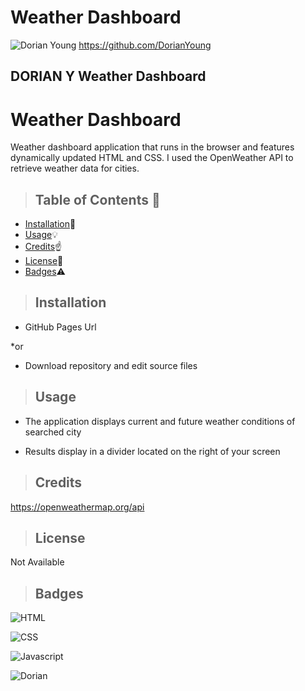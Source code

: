 # Weather Dashboard





![Dorian Young]('https://raw.githubusercontent.com/DorianYoung/Weather-Dashboard/master/Assets/weatherDashSC.png')
https://github.com/DorianYoung

<h2>DORIAN Y Weather Dashboard</h2>

# Weather Dashboard
Weather dashboard application that runs in the browser and features dynamically updated HTML and CSS.
I used the OpenWeather API to retrieve weather data for cities.


>  ## **Table of Contents** :notebook:


* [Installation](#Installation):wrench:
* [Usage](#Usage):bulb:
* [Credits](#Credits):point_up:
* [License](#License):lock_with_ink_pen:
* [Badges](#Badges):warning:



> ## Installation

- GitHub Pages Url

*or

- Download repository and edit source files


> ## Usage

- The application displays current and future weather conditions of searched city


- Results display in a divider located on the right of your screen


> ## Credits

https://openweathermap.org/api



> ## License

Not Available



> ## Badges

![HTML](https://img.shields.io/badge/HTML-53%25-red)

![CSS](https://img.shields.io/badge/CSS-6%25-purple)

![Javascript](https://img.shields.io/badge/Javascript-41%25-yellow)

![Dorian](https://img.shields.io/badge/Dorian-100%25-green)
